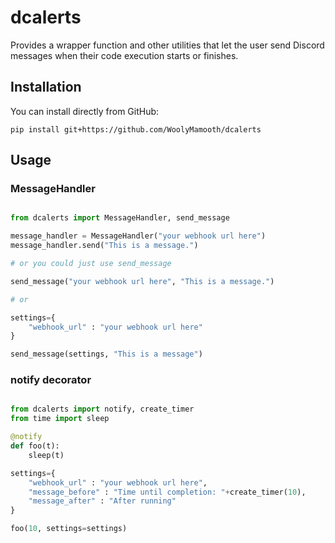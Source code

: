 # dcalerts
Provides a wrapper function and other utilities that let the user send Discord messages when their code execution starts or finishes.

## Installation

You can install directly from GitHub:
```
pip install git+https://github.com/WoolyMamooth/dcalerts
```
## Usage

### MessageHandler

```python

from dcalerts import MessageHandler, send_message

message_handler = MessageHandler("your webhook url here")
message_handler.send("This is a message.")

# or you could just use send_message

send_message("your webhook url here", "This is a message.")

# or

settings={
    "webhook_url" : "your webhook url here"
}

send_message(settings, "This is a message")
```

### notify decorator
```python

from dcalerts import notify, create_timer
from time import sleep

@notify
def foo(t):
    sleep(t)

settings={
    "webhook_url" : "your webhook url here",
    "message_before" : "Time until completion: "+create_timer(10),
    "message_after" : "After running"
}

foo(10, settings=settings)

```